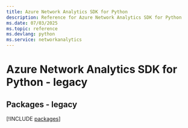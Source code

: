 ```yaml
---
title: Azure Network Analytics SDK for Python
description: Reference for Azure Network Analytics SDK for Python
ms.date: 07/03/2025
ms.topic: reference
ms.devlang: python
ms.service: networkanalytics
---
```

# Azure Network Analytics SDK for Python - legacy
## Packages - legacy
[!INCLUDE [packages](network-analytics-index.md)]